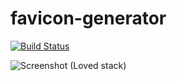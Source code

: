 # favicon-generator
[![Build Status](https://travis-ci.org/VamOSGS/favicon-generator.svg?branch=master)](https://travis-ci.org/vamosgs/favicon-generator)

![Screenshot (Loved stack)](/readme_assets/favicon_screenshot.png)